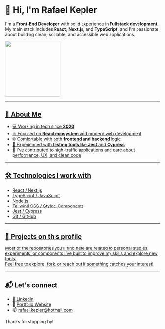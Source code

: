  # 👋 Hi, I'm Rafael Kepler

I'm a **Front-End Developer** with solid experience in **Fullstack development**. My main stack includes **React**, **Next.js**, and **TypeScript**, and I'm passionate about building clean, scalable, and accessible web applications.

 <div>
  <a href="https://github.com/RafaelEdKepler">
  <img height="180em" src="https://github-readme-stats.vercel.app/api/top-langs/?username=rafaeledkepler&layout=compact&langs_count=7&theme=dracula"/>
</div>

---

## 💼 About Me

- 💻 Working in tech since **2020**
- ⚛️ Focused on **React ecosystem** and modern web development
- 🌐 Comfortable with both **frontend and backend** logic
- 🧪 Experienced with **testing tools** like **Jest** and **Cypress**
- 🚀 I've contributed to high-traffic applications and care about performance, UX, and clean code

---

## 🛠️ Technologies I work with

- React / Next.js
- TypeScript / JavaScript
- Node.js
- Tailwind CSS / Styled-Components
- Jest / Cypress
- Git / GitHub

---

## 📌 Projects on this profile

Most of the repositories you’ll find here are related to personal studies, experiments, or components I’ve built to improve my skills and explore new tools.  
Feel free to explore, fork, or reach out if something catches your interest!

---

## 📬 Let's connect

- 🔗 [LinkedIn](https://linkedin.com/in/rafaeledkepler)
- 💼 [Portfolio Website](https://rafaeledkepler.dev) <!-- (if you publish it) -->
- 📫 rafael.kepler@hotmail.com

Thanks for stopping by!
